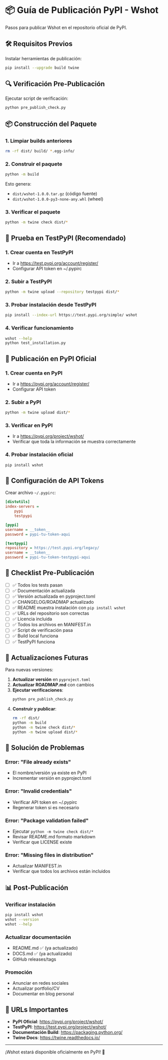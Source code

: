 # 📦 Guía de Publicación PyPI - Wshot

Pasos para publicar Wshot en el repositorio oficial de PyPI.

## 🛠️ Requisitos Previos

Instalar herramientas de publicación:

```bash
pip install --upgrade build twine
```

## 🔍 Verificación Pre-Publicación

Ejecutar script de verificación:

```bash
python pre_publish_check.py
```

## 📦 Construcción del Paquete

### 1. Limpiar builds anteriores
```bash
rm -rf dist/ build/ *.egg-info/
```

### 2. Construir el paquete
```bash
python -m build
```

Esto genera:
- `dist/wshot-1.0.0.tar.gz` (código fuente)
- `dist/wshot-1.0.0-py3-none-any.whl` (wheel)

### 3. Verificar el paquete
```bash
python -m twine check dist/*
```

## 🧪 Prueba en TestPyPI (Recomendado)

### 1. Crear cuenta en TestPyPI
- Ir a https://test.pypi.org/account/register/
- Configurar API token en ~/.pypirc

### 2. Subir a TestPyPI
```bash
python -m twine upload --repository testpypi dist/*
```

### 3. Probar instalación desde TestPyPI
```bash
pip install --index-url https://test.pypi.org/simple/ wshot
```

### 4. Verificar funcionamiento
```bash
wshot --help
python test_installation.py
```

## 🚀 Publicación en PyPI Oficial

### 1. Crear cuenta en PyPI
- Ir a https://pypi.org/account/register/
- Configurar API token

### 2. Subir a PyPI
```bash
python -m twine upload dist/*
```

### 3. Verificar en PyPI
- Ir a https://pypi.org/project/wshot/
- Verificar que toda la información se muestra correctamente

### 4. Probar instalación oficial
```bash
pip install wshot
```

## 🔑 Configuración de API Tokens

Crear archivo `~/.pypirc`:

```ini
[distutils]
index-servers =
    pypi
    testpypi

[pypi]
username = __token__
password = pypi-tu-token-aqui

[testpypi]
repository = https://test.pypi.org/legacy/
username = __token__
password = pypi-tu-token-testpypi-aqui
```

## 📝 Checklist Pre-Publicación

- [ ] ✅ Todos los tests pasan
- [ ] ✅ Documentación actualizada
- [ ] ✅ Versión actualizada en pyproject.toml
- [ ] ✅ CHANGELOG/ROADMAP actualizado
- [ ] ✅ README muestra instalación con `pip install wshot`
- [ ] ✅ URLs del repositorio son correctas
- [ ] ✅ Licencia incluida
- [ ] ✅ Todos los archivos en MANIFEST.in
- [ ] ✅ Script de verificación pasa
- [ ] ✅ Build local funciona
- [ ] ✅ TestPyPI funciona

## 🔄 Actualizaciones Futuras

Para nuevas versiones:

1. **Actualizar versión** en `pyproject.toml`
2. **Actualizar ROADMAP.md** con cambios
3. **Ejecutar verificaciones**:
   ```bash
   python pre_publish_check.py
   ```
4. **Construir y publicar**:
   ```bash
   rm -rf dist/
   python -m build
   python -m twine check dist/*
   python -m twine upload dist/*
   ```

## 🚨 Solución de Problemas

### Error: "File already exists"
- El nombre/versión ya existe en PyPI
- Incrementar versión en pyproject.toml

### Error: "Invalid credentials"
- Verificar API token en ~/.pypirc
- Regenerar token si es necesario

### Error: "Package validation failed"
- Ejecutar `python -m twine check dist/*`
- Revisar README.md formato markdown
- Verificar que LICENSE existe

### Error: "Missing files in distribution"
- Actualizar MANIFEST.in
- Verificar que todos los archivos están incluidos

## 📊 Post-Publicación

### Verificar instalación
```bash
pip install wshot
wshot --version
wshot --help
```

### Actualizar documentación
- README.md ✅ (ya actualizado)
- DOCS.md ✅ (ya actualizado)
- GitHub releases/tags

### Promoción
- Anunciar en redes sociales
- Actualizar portfolio/CV
- Documentar en blog personal

## 🎯 URLs Importantes

- **PyPI Oficial**: https://pypi.org/project/wshot/
- **TestPyPI**: https://test.pypi.org/project/wshot/
- **Documentación Build**: https://packaging.python.org/
- **Twine Docs**: https://twine.readthedocs.io/

---

¡Wshot estará disponible oficialmente en PyPI! 🎉
